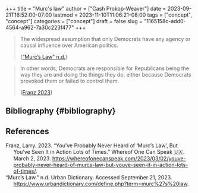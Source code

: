 +++
title = "Murc's law"
author = ["Cash Prokop-Weaver"]
date = 2023-09-21T16:52:00-07:00
lastmod = 2023-11-10T11:06:21-08:00
tags = ["concept", "concept"]
categories = ["concept"]
draft = false
slug = "1165158c-add0-4564-a962-7a30c223f477"
+++

> The widespread assumption that only Democrats have any agency or causal influence over American politics.
>
> (<a href="#citeproc_bib_item_2">“Murc’s Law” n.d.</a>)

<!--quoteend-->

> In other words, Democrats are responsible for Republicans being the way they are and doing the things they do, either because Democrats provoked them or failed to control them.
>
> (<a href="#citeproc_bib_item_1">Franz 2023</a>)


## Bibliography {#bibliography}

## References

<style>.csl-entry{text-indent: -1.5em; margin-left: 1.5em;}</style><div class="csl-bib-body">
  <div class="csl-entry"><a id="citeproc_bib_item_1"></a>Franz, Larry. 2023. “You’ve Probably Never Heard of ‘Murc’s Law’, But You’ve Seen It in Action Lots of Times.” Whereof One Can Speak 🇺🇦. March 2, 2023. <a href="https://whereofonecanspeak.com/2023/03/02/youve-probably-never-heard-of-murcs-law-but-youve-seen-it-in-action-lots-of-times/">https://whereofonecanspeak.com/2023/03/02/youve-probably-never-heard-of-murcs-law-but-youve-seen-it-in-action-lots-of-times/</a>.</div>
  <div class="csl-entry"><a id="citeproc_bib_item_2"></a>“Murc’s Law.” n.d. Urban Dictionary. Accessed September 21, 2023. <a href="https://www.urbandictionary.com/define.php?term=murc%27s%20law">https://www.urbandictionary.com/define.php?term=murc%27s%20law</a>.</div>
</div>
